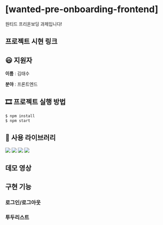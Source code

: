 # [wanted-pre-onboarding-frontend]

원티드 프리온보딩 과제입니다!

## 프로젝트 시현 링크



## 😃 지원자

**이름** : 김태수

**분야** : 프론트엔드

## 🎞 프로젝트 실행 방법

```zsh
$ npm install
$ npm start
```

## 📖 사용 라이브러리

<img src="https://img.shields.io/badge/React-61DAFB?style=for-the-badge&logo=React&logoColor=black"> <img src="https://img.shields.io/badge/ReactRouter-CA4245?style=for-the-badge&logo=ReactRouter&logoColor=white"> <img src="https://img.shields.io/badge/Css3-1572B6?style=for-the-badge&logo=Css3&logoColor=white"> <img src="https://img.shields.io/badge/Axios-5A29E4?style=for-the-badge&logo=Axios&logoColor=black">


## 데모 영상


## 구현 기능

### 로그인/로그아웃

### 투두리스트
